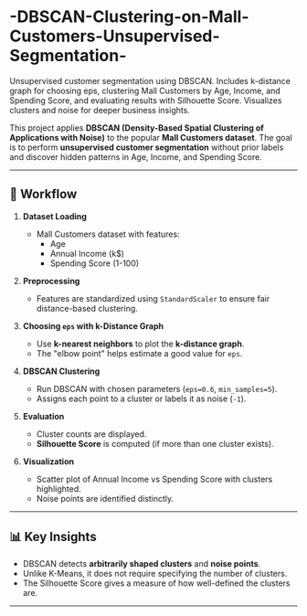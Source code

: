 # -DBSCAN-Clustering-on-Mall-Customers-Unsupervised-Segmentation-
Unsupervised customer segmentation using DBSCAN. Includes k-distance graph for choosing eps, clustering Mall Customers by Age, Income, and Spending Score, and evaluating results with Silhouette Score. Visualizes clusters and noise for deeper business insights.



This project applies **DBSCAN (Density-Based Spatial Clustering of Applications with Noise)** to the popular **Mall Customers dataset**. The goal is to perform **unsupervised customer segmentation** without prior labels and discover hidden patterns in Age, Income, and Spending Score.

---

## 📂 Workflow

1. **Dataset Loading**
   - Mall Customers dataset with features:
     - Age
     - Annual Income (k$)
     - Spending Score (1-100)

2. **Preprocessing**
   - Features are standardized using `StandardScaler` to ensure fair distance-based clustering.

3. **Choosing `eps` with k-Distance Graph**
   - Use **k-nearest neighbors** to plot the **k-distance graph**.
   - The "elbow point" helps estimate a good value for `eps`.

4. **DBSCAN Clustering**
   - Run DBSCAN with chosen parameters (`eps=0.6`, `min_samples=5`).
   - Assigns each point to a cluster or labels it as noise (`-1`).

5. **Evaluation**
   - Cluster counts are displayed.
   - **Silhouette Score** is computed (if more than one cluster exists).

6. **Visualization**
   - Scatter plot of Annual Income vs Spending Score with clusters highlighted.
   - Noise points are identified distinctly.

---

## 📊 Key Insights
- DBSCAN detects **arbitrarily shaped clusters** and **noise points**.
- Unlike K-Means, it does not require specifying the number of clusters.
- The Silhouette Score gives a measure of how well-defined the clusters are.

---


